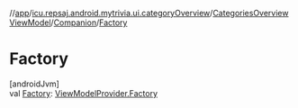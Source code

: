 //[app](../../../../index.md)/[icu.repsaj.android.mytrivia.ui.categoryOverview](../../index.md)/[CategoriesOverviewViewModel](../index.md)/[Companion](index.md)/[Factory](-factory.md)

# Factory

[androidJvm]\
val [Factory](-factory.md): [ViewModelProvider.Factory](https://developer.android.com/reference/kotlin/androidx/lifecycle/ViewModelProvider.Factory.html)

